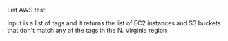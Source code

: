 List AWS test:

Input is a list of tags and it returns the list of EC2 instances and S3 buckets that don't match any of the tags in the N. Virginia region

